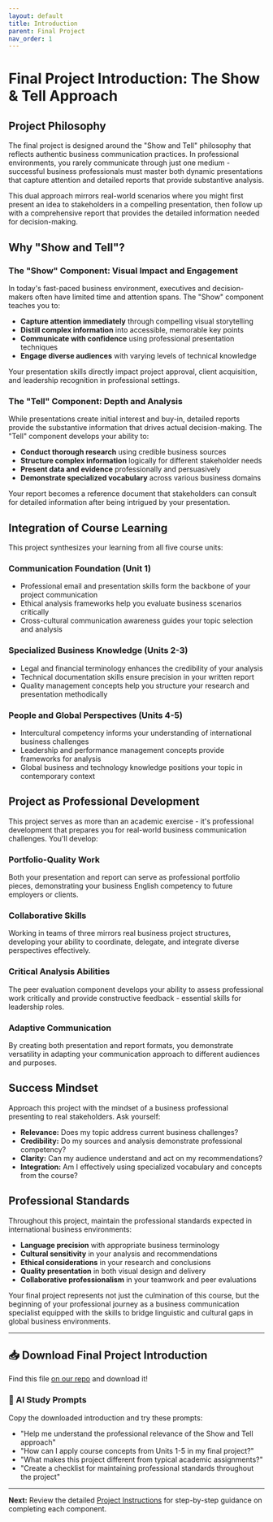 ```yaml
---
layout: default
title: Introduction
parent: Final Project
nav_order: 1
---
```


# Final Project Introduction: The Show & Tell Approach

## Project Philosophy

The final project is designed around the "Show and Tell" philosophy that reflects authentic business communication practices. In professional environments, you rarely communicate through just one medium - successful business professionals must master both dynamic presentations that capture attention and detailed reports that provide substantive analysis.

This dual approach mirrors real-world scenarios where you might first present an idea to stakeholders in a compelling presentation, then follow up with a comprehensive report that provides the detailed information needed for decision-making.

## Why "Show and Tell"?

### The "Show" Component: Visual Impact and Engagement

In today's fast-paced business environment, executives and decision-makers often have limited time and attention spans. The "Show" component teaches you to:

- **Capture attention immediately** through compelling visual storytelling
- **Distill complex information** into accessible, memorable key points
- **Communicate with confidence** using professional presentation techniques
- **Engage diverse audiences** with varying levels of technical knowledge

Your presentation skills directly impact project approval, client acquisition, and leadership recognition in professional settings.

### The "Tell" Component: Depth and Analysis

While presentations create initial interest and buy-in, detailed reports provide the substantive information that drives actual decision-making. The "Tell" component develops your ability to:

- **Conduct thorough research** using credible business sources
- **Structure complex information** logically for different stakeholder needs
- **Present data and evidence** professionally and persuasively
- **Demonstrate specialized vocabulary** across various business domains

Your report becomes a reference document that stakeholders can consult for detailed information after being intrigued by your presentation.

## Integration of Course Learning

This project synthesizes your learning from all five course units:

### Communication Foundation (Unit 1)
- Professional email and presentation skills form the backbone of your project communication
- Ethical analysis frameworks help you evaluate business scenarios critically
- Cross-cultural communication awareness guides your topic selection and analysis

### Specialized Business Knowledge (Units 2-3)
- Legal and financial terminology enhances the credibility of your analysis
- Technical documentation skills ensure precision in your written report
- Quality management concepts help you structure your research and presentation methodically

### People and Global Perspectives (Units 4-5)
- Intercultural competency informs your understanding of international business challenges
- Leadership and performance management concepts provide frameworks for analysis
- Global business and technology knowledge positions your topic in contemporary context

## Project as Professional Development

This project serves as more than an academic exercise - it's professional development that prepares you for real-world business communication challenges. You'll develop:

### Portfolio-Quality Work
Both your presentation and report can serve as professional portfolio pieces, demonstrating your business English competency to future employers or clients.

### Collaborative Skills
Working in teams of three mirrors real business project structures, developing your ability to coordinate, delegate, and integrate diverse perspectives effectively.

### Critical Analysis Abilities
The peer evaluation component develops your ability to assess professional work critically and provide constructive feedback - essential skills for leadership roles.

### Adaptive Communication
By creating both presentation and report formats, you demonstrate versatility in adapting your communication approach to different audiences and purposes.

## Success Mindset

Approach this project with the mindset of a business professional presenting to real stakeholders. Ask yourself:

- **Relevance:** Does my topic address current business challenges?
- **Credibility:** Do my sources and analysis demonstrate professional competency?
- **Clarity:** Can my audience understand and act on my recommendations?
- **Integration:** Am I effectively using specialized vocabulary and concepts from the course?

## Professional Standards

Throughout this project, maintain the professional standards expected in international business environments:

- **Language precision** with appropriate business terminology
- **Cultural sensitivity** in your analysis and recommendations
- **Ethical considerations** in your research and conclusions
- **Quality presentation** in both visual design and delivery
- **Collaborative professionalism** in your teamwork and peer evaluations

Your final project represents not just the culmination of this course, but the beginning of your professional journey as a business communication specialist equipped with the skills to bridge linguistic and cultural gaps in global business environments.

---

## 📥 Download Final Project Introduction
Find this file [on our repo](https://github.com/alainamb/uic_tr35-business-english-II/blob/main/final-project/final-project-intro.md) and download it!

### 🤖 AI Study Prompts
Copy the downloaded introduction and try these prompts:
- "Help me understand the professional relevance of the Show and Tell approach"
- "How can I apply course concepts from Units 1-5 in my final project?"
- "What makes this project different from typical academic assignments?"
- "Create a checklist for maintaining professional standards throughout the project"

---

**Next:** Review the detailed [Project Instructions](final-project-instructions.md) for step-by-step guidance on completing each component.
